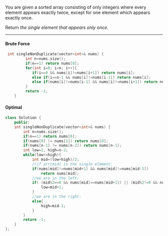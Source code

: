 You are given a sorted array consisting of only integers where every element appears exactly twice, except for one element which appears exactly once.

Return _the single element that appears only once_.

---
#### Brute Force
```cpp
 int singleNonDuplicate(vector<int>& nums) {
         int n=nums.size();
         if(n==1) return nums[0];
         for(int i=0; i<n; i++){
            if(i==0 && nums[i]!=nums[i+1]) return nums[i];
            else if(i==n-1 && nums[i]!=nums[i-1]) return nums[i];
            else if(nums[i]!=nums[i-1] && nums[i]!=nums[i+1]) return nums[i];
         }
         return -1;
    }
```

#### Optimal
```cpp
class Solution {
    public:
    int singleNonDuplicate(vector<int>& nums) {
        int n=nums.size();
        if(n==1) return nums[0];
        if(nums[0] != nums[1]) return nums[0];
        if(nums[n-1] != nums[n-2]) return nums[n-1];
        int low=1, high=n-2;
        while(low<=high){
            int mid=(low+high)/2; 
            //if arr[mid] is the single element:
            if(nums[mid]!=nums[mid+1] && nums[mid]!=nums[mid-1])
                return nums[mid]; 
            //we are in the left:
            if( (mid%2==0 && nums[mid]==nums[mid+1]) || (mid%2!=0 && nums[mid]==nums[mid-1]) ){
                low=mid+1;
            }
            //we are in the right:
            else{
                high=mid-1;
            }
        }
        return -1;
    }
};
```